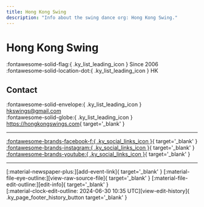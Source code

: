 ```yaml
---
title: Hong Kong Swing
description: "Info about the swing dance org: Hong Kong Swing."
---
```


# Hong Kong Swing

:fontawesome-solid-flag:{ .ky_list_leading_icon } Since 2006  
:fontawesome-solid-location-dot:{ .ky_list_leading_icon } HK  


## Contact

:fontawesome-solid-envelope:{ .ky_list_leading_icon } <hkswings@gmail.com>  
:fontawesome-solid-globe:{ .ky_list_leading_icon } <https://hongkongswings.com>{ target='_blank' }  

---

 [:fontawesome-brands-facebook-f:{ .ky_social_links_icon }](https://www.facebook.com/HongKongSwings){ target='_blank' } [:fontawesome-brands-instagram:{ .ky_social_links_icon }](https://instagram.com/hongkongswings){ target='_blank' } [:fontawesome-brands-youtube:{ .ky_social_links_icon }](https://youtube.com/hkswings){ target='_blank' }

---

<div class="ky_page_footer" markdown>
<div class="ky_page_footer_trailing" markdown="span">
[:material-newspaper-plus:][add-event-link]{ target='_blank' }
[:material-file-eye-outline:][view-raw-source-file]{ target='_blank' }
[:material-file-edit-outline:][edit-info]{ target='_blank' }
</div>
<div class="ky_page_footer_leading" markdown="span">
[:material-clock-edit-outline: 2024-06-30 10:35 UTC][view-edit-history]{ .ky_page_footer_history_button target='_blank' }
</div>
</div>

[add-event-link]: https://github.com/swingdance/events/issues/new?assignees=&labels=add+event&projects=&template=02-add_entity.yml&title=%5Bhk%5D%20%3CName%3E&region=hk&province=HK&city=HK&org_id=hong-kong-swing "Add Event"
[view-raw-source-file]: https://github.com/swingdance/orgs/blob/main/hk/hong-kong-swing.json "View Raw Source File"
[edit-info]: https://github.com/swingdance/orgs/issues/new?assignees=&labels=update+org&projects=&template=03-update_entity.yml&title=%5Bhk%5D%20Hong%20Kong%20Swing&region=hk&id=hong-kong-swing&name=Hong%20Kong%20Swing "Edit Info"

[view-edit-history]: https://github.com/swingdance/orgs/commits/main/hk/hong-kong-swing.json "View Edit History"
